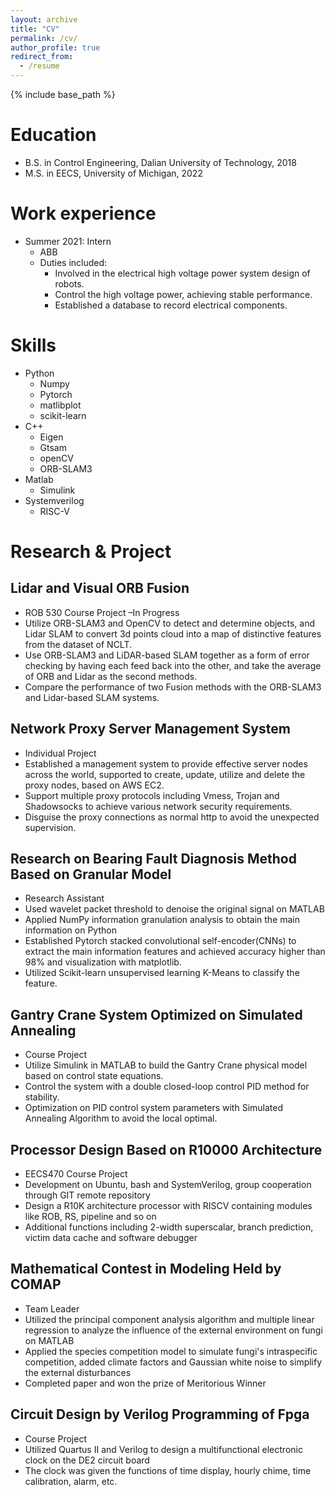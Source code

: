 ```yaml
---
layout: archive
title: "CV"
permalink: /cv/
author_profile: true
redirect_from:
  - /resume
---
```


{% include base_path %}

Education
======
* B.S. in Control Engineering, Dalian University of Technology, 2018
* M.S. in EECS, University of Michigan, 2022
<!-- * Ph.D in Version Control Theory, GitHub University, 2018 (expected) -->

Work experience
======
* Summer 2021: Intern
  * ABB
  * Duties included: 
    * Involved in the electrical high voltage power system design of robots.
    * Control the high voltage power, achieving stable performance.
    * Established a database to record electrical components.
  <!-- * Supervisor: Professor Git -->

<!-- * Fall 2015: Research Assistant
  * Github University
  * Duties included: Merging pull requests
  * Supervisor: Professor Hub -->
  
Skills
======
* Python
  * Numpy
  * Pytorch
  * matlibplot
  * scikit-learn
* C++
  * Eigen
  * Gtsam
  * openCV
  * ORB-SLAM3
* Matlab
  * Simulink
* Systemverilog
  * RISC-V

Research & Project
======

Lidar and Visual ORB Fusion	
------
  * ROB 530 Course Project	–In Progress
  * Utilize ORB-SLAM3 and OpenCV to detect and determine objects, and Lidar SLAM to convert 3d points cloud into a map of distinctive features from the dataset of NCLT.
  * Use ORB-SLAM3 and LiDAR-based SLAM together as a form of error checking by having each feed back into the other, and take the average of ORB and Lidar as the second methods.
  * Compare the performance of two Fusion methods with the ORB-SLAM3 and Lidar-based SLAM systems.

Network Proxy Server Management System
------	
  * Individual Project	
  * Established a management system to provide effective server nodes across the world, supported to create, update, utilize and delete the proxy nodes, based on AWS EC2.
  * Support multiple proxy protocols including Vmess, Trojan and Shadowsocks to achieve various network security requirements.
  * Disguise the proxy connections as normal http to avoid the unexpected supervision.

Research on Bearing Fault Diagnosis Method Based on Granular Model
------ 	
  * Research Assistant	
  * Used wavelet packet threshold to denoise the original signal on MATLAB
  * Applied NumPy information granulation analysis to obtain the main information on Python
  * Established Pytorch stacked convolutional self-encoder(CNNs) to extract the main information features and achieved accuracy higher than 98% and visualization with matplotlib.
  * Utilized Scikit-learn unsupervised learning K-Means to classify the feature.

Gantry Crane System Optimized on Simulated Annealing
------	
  * Course Project        	
  * Utilize Simulink in MATLAB to build the Gantry Crane physical model based on control state equations.
  * Control the system with a double closed-loop control PID method for stability.
  * Optimization on PID control system parameters with Simulated Annealing Algorithm to avoid the local optimal.

Processor Design Based on R10000 Architecture
------
  * EECS470 Course Project
  *	Development on Ubuntu, bash and SystemVerilog, group cooperation through GIT remote repository
  *	Design a R10K architecture processor with RISCV containing modules like ROB, RS, pipeline and so on
  *	Additional functions including 2-width superscalar, branch prediction, victim data cache and software debugger

Mathematical Contest in Modeling Held by COMAP
------
  * Team Leader
  *	Utilized the principal component analysis algorithm and multiple linear regression to analyze the influence of the external environment on fungi on MATLAB
  *	Applied the species competition model to simulate fungi's intraspecific competition, added climate factors and Gaussian white noise to simplify the external disturbances
  *	Completed paper and won the prize of Meritorious Winner

Circuit Design by Verilog Programming of Fpga
------
  * Course Project
  *	Utilized  Quartus II and Verilog to design a multifunctional electronic clock on the DE2 circuit board
  *	The clock was given the functions of time display, hourly chime, time calibration, alarm, etc.


<!-- Publications
======
  <ul>{% for post in site.publications %}
    {% include archive-single-cv.html %}
  {% endfor %}</ul> -->
  
<!-- Talks
======
  <ul>{% for post in site.talks %}
    {% include archive-single-talk-cv.html %}
  {% endfor %}</ul> -->
  
<!-- Teaching
======
  <ul>{% for post in site.teaching %}
    {% include archive-single-cv.html %}
  {% endfor %}</ul> -->
  
<!-- Service and leadership
======
* Currently signed in to 43 different slack teams -->
